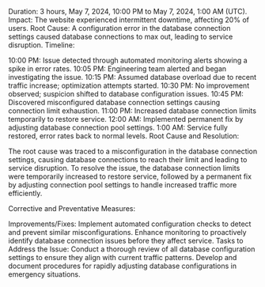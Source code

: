 Duration: 3 hours, May 7, 2024, 10:00 PM to May 7, 2024, 1:00 AM (UTC).
Impact: The website experienced intermittent downtime, affecting 20% of users.
Root Cause: A configuration error in the database connection settings caused database connections to max out, leading to service disruption.
Timeline:

10:00 PM: Issue detected through automated monitoring alerts showing a spike in error rates.
10:05 PM: Engineering team alerted and began investigating the issue.
10:15 PM: Assumed database overload due to recent traffic increase; optimization attempts started.
10:30 PM: No improvement observed; suspicion shifted to database configuration issues.
10:45 PM: Discovered misconfigured database connection settings causing connection limit exhaustion.
11:00 PM: Increased database connection limits temporarily to restore service.
12:00 AM: Implemented permanent fix by adjusting database connection pool settings.
1:00 AM: Service fully restored, error rates back to normal levels.
Root Cause and Resolution:

The root cause was traced to a misconfiguration in the database connection settings, causing database connections to reach their limit and leading to service disruption. To resolve the issue, the database connection limits were temporarily increased to restore service, followed by a permanent fix by adjusting connection pool settings to handle increased traffic more efficiently.

Corrective and Preventative Measures:

Improvements/Fixes:
Implement automated configuration checks to detect and prevent similar misconfigurations.
Enhance monitoring to proactively identify database connection issues before they affect service.
Tasks to Address the Issue:
Conduct a thorough review of all database configuration settings to ensure they align with current traffic patterns.
Develop and document procedures for rapidly adjusting database configurations in emergency situations.
